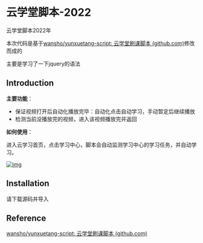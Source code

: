 # 云学堂脚本-2022
 云学堂脚本2022年

本次代码是基于[wansho/yunxuetang-script: 云学堂刷课脚本 (github.com)](https://github.com/wansho/yunxuetang-script)修改而成的

主要是学习了一下jquery的语法

## Introduction

**主要功能**：

- 保证视频打开后自动化播放完毕：自动化点击自动学习，手动暂定后继续播放
- 检测当前没播放完的视频，进入该视频播放完并返回

**如何使用**：

进入云学习首页，点击学习中心，脚本会自动监测学习中心的学习任务，并自动学习。

[![img](https://github.com/wansho/yunxuetang-script/raw/master/assets/image-20200715084204502.png)](https://github.com/wansho/yunxuetang-script/blob/master/assets/image-20200715084204502.png)

## Installation

请下载源码并导入

## Reference

[wansho/yunxuetang-script: 云学堂刷课脚本 (github.com)](https://github.com/wansho/yunxuetang-script)
